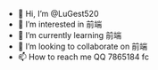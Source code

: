 - 👋 Hi, I’m @LuGest520
- 👀 I’m interested in 前端
- 🌱 I’m currently learning 前端
- 💞️ I’m looking to collaborate on 前端
- 📫 How to reach me QQ 7865184
fc 
<!---
LuGest520/LuGest520 is a ✨ special ✨ repository because its `README.md` (this file) appears on your GitHub profile.
You can click the Preview link to take a look at your changes.
--->
